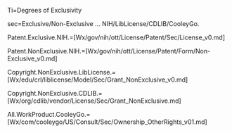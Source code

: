 Ti=Degrees of Exclusivity

sec=Exclusive/Non-Exclusive ... NIH/LibLicense/CDLIB/CooleyGo.

Patent.Exclusive.NIH.=[Wx/gov/nih/ott/License/Patent/Sec/License_v0.md]

Patent.NonExclusive.NIH.=[Wx/gov/nih/ott/License/Patent/Form/Non-Exclusive_v0.md]

Copyright.NonExclusive.LibLicense.=[Wx/edu/crl/liblicense/Model/Sec/Grant_NonExclusive_v0.md]

Copyright.NonExclusive.CDLIB.=[Wx/org/cdlib/vendor/License/Sec/Grant_NonExclusive.md]

All.WorkProduct.CooleyGo.=[Wx/com/cooleygo/US/Consult/Sec/Ownership_OtherRights_v01.md]